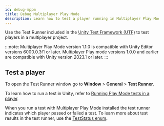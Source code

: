 ```yaml
---
id: debug-mppm
title: Debug Multiplayer Play Mode
description: Learn how to test a player running in Multiplayer Play Mode
---
```


Use the Test Runner included in the [Unity Test Framework (UTF)](https://docs.unity3d.com/Packages/com.unity.test-framework@2.0/manual/index.html) to test players in a multiplayer project.

:::note: 
Multiplayer Play Mode version 1.1.0 is compatible with Unity Editor versions 6000.0.3f1 or later. Multiplayer Play mode versions 1.0.0 and earlier are compatible with Unity version 2023.1 or later.
:::

## Test a player
To open the Test Runner window go to **Window** > **General** > **Test Runner**.

To learn how to run a test in Unity, refer to [Running Play Mode tests in a player](https://docs.unity3d.com/Packages/com.unity.test-framework@2.0/manual/workflow-run-playmode-test-standalone.html).

When you run a test with Multiplayer Play Mode installed the test runner indicates which player passed or failed a test. To learn more about test results in the test runner, use the [TestStatus enum](https://docs.unity3d.com/Packages/com.unity.test-framework@2.0/api/UnityEditor.TestTools.TestRunner.Api.TestStatus.html).
